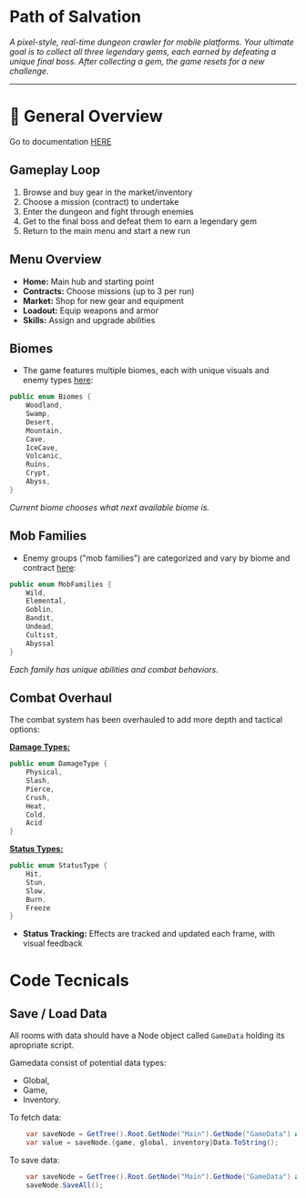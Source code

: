 # Path of Salvation

*A pixel-style, real-time dungeon crawler for mobile platforms. Your ultimate goal is to collect all three legendary gems, each earned by defeating a unique final boss. After collecting a gem, the game resets for a new challenge.*

---

# 📘 General Overview

Go to documentation [HERE](./doc/main.md)

## Gameplay Loop

1. Browse and buy gear in the market/inventory
2. Choose a mission (contract) to undertake
3. Enter the dungeon and fight through enemies
4. Get to the final boss and defeat them to earn a legendary gem
5. Return to the main menu and start a new run

## Menu Overview

- **Home:** Main hub and starting point
- **Contracts:** Choose missions (up to 3 per run)
- **Market:** Shop for new gear and equipment
- **Loadout:** Equip weapons and armor
- **Skills:** Assign and upgrade abilities

## Biomes

- The game features multiple biomes, each with unique visuals and enemy types [here](./scripts/data/MyEnums.cs):

``` c#
public enum Biomes {
	Woodland,
	Swamp,
	Desert,
	Mountain,
	Cave,
	IceCave,
	Volcanic,
	Ruins,
	Crypt,
	Abyss,
}
```
*Current biome chooses what next available biome is.* 

## Mob Families

- Enemy groups ("mob families") are categorized and vary by biome and contract [here](./scripts/data/MyEnums.cs):

``` c#
public enum MobFamilies {
	Wild,
	Elemental,
	Goblin,
	Bandit,
	Undead,
	Cultist,
	Abyssal
}
```
*Each family has unique abilities and combat behaviors.*

## Combat Overhaul

The combat system has been overhauled to add more depth and tactical options:

**[Damage Types:](./scripts/data/MyEnums.cs)**
``` c#
public enum DamageType {
	Physical,
	Slash, 
	Pierce, 
	Crush, 
	Heat, 
	Cold, 
	Acid
}
```
**[Status Types:](./scripts/data/MyEnums.cs)**
``` c#
public enum StatusType {
	Hit, 
	Stun, 
	Slow, 
	Burn, 
	Freeze
}
```
- **Status Tracking:** Effects are tracked and updated each frame, with visual feedback

# Code Tecnicals

## Save / Load Data

All rooms with data should have a Node object called `GameData` holding its apropriate script.

Gamedata consist of potential data types: 
- Global, 
- Game, 
- Inventory.

To fetch data:
``` c#
	var saveNode = GetTree().Root.GetNode("Main").GetNode("GameData") as SaveData;
	var value = saveNode.{game, global, inventory}Data.ToString();
```

To save data:
``` c#
	var saveNode = GetTree().Root.GetNode("Main").GetNode("GameData") as SaveData;
	saveNode.SaveAll();
```
